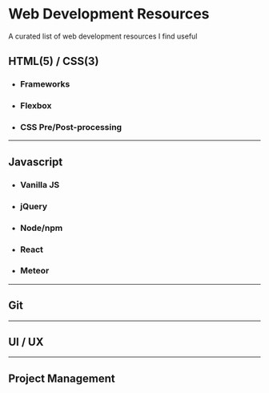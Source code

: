 # Web Development Resources

A curated list of web development resources I find useful

## HTML(5) / CSS(3)

  * ### Frameworks




  * ### Flexbox




  * ### CSS Pre/Post-processing



---

## Javascript

  * ### Vanilla JS




  * ### jQuery




  * ### Node/npm




  * ### React




  * ### Meteor



---

## Git



---

## UI / UX



---

## Project Management
